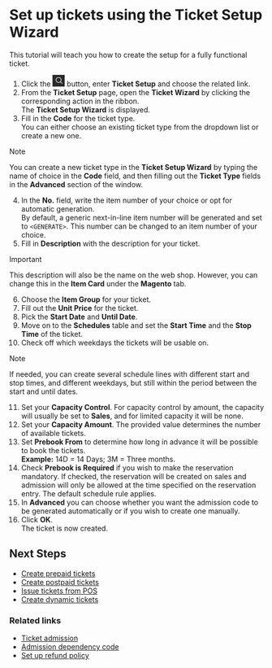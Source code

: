 # Set up tickets using the Ticket Setup Wizard

This tutorial will teach you how to create the setup for a fully functional ticket.

1. Click the ![Lightbulb that opens the Tell Me feature](../../../images/Icons/Lightbulb_icon.png "Tell Me what you want to do") button, enter **Ticket Setup** and choose the related link.
2. From the **Ticket Setup** page, open the **Ticket Wizard** by clicking the corresponding action in the ribbon.    
   The **Ticket Setup Wizard** is displayed.
3. Fill in the **Code** for the ticket type.     
   You can either choose an existing ticket type from the dropdown list or create a new one.   

> [!NOTE]
> You can create a new ticket type in the **Ticket Setup Wizard** by typing the name of choice in the **Code** field, and then filling out the **Ticket Type** fields in the **Advanced** section of the window.

4. In the **No.** field, write the item number of your choice or opt for automatic generation.     
   By default, a generic next-in-line item number will be generated and set to `<GENERATE>`. This number can be changed to an item number of your choice.  
5. Fill in **Description** with the description for your ticket. 

> [!IMPORTANT]
> This description will also be the name on the web shop. However, you can change this in the **Item Card** under the **Magento** tab.

6. Choose the **Item Group** for your ticket.
7. Fill out the **Unit Price** for the ticket.
8. Pick the **Start Date** and **Until Date**.
9. Move on to the **Schedules** table and set the **Start Time** and the **Stop Time** of the ticket.
10. Check off which weekdays the tickets will be usable on.

> [!NOTE] 
> If needed, you can create several schedule lines with different start and stop times, and different weekdays, but still within the period between the start and until dates.

11. Set your **Capacity Control**. 
    For capacity control by amount, the capacity will usually be set to **Sales**, and for limited capacity it will be none.
12.	Set your **Capacity Amount**. 
    The provided value determines the number of available tickets.
13.	Set **Prebook From** to determine how long in advance it will be possible to book the tickets.         
    **Example:** 14D = 14 Days; 3M = Three months.
14.	Check **Prebook is Required** if you wish to make the reservation mandatory. If checked, the reservation will be created on sales and admission will only be allowed at the time specified on the reservation entry. The default schedule rule applies.
15. In **Advanced** you can choose whether you want the admission code to be generated automatically or if you wish to create one manually. 
16.	Click **OK**.    
    The ticket is now created.


## Next Steps

- [Create prepaid tickets](../howto/create_prepaid_ticket.md)
- [Create postpaid tickets](../howto/create_postpaid_ticket.md)
- [Issue tickets from POS](../../../../public/404.md)
- [Create dynamic tickets](../howto/CreateDynamicTicket.md)

### Related links

- [Ticket admission](../explanation/admission.md)
- [Admission dependency code](../explanation/AdmissionDependencyCode.md)
- [Set up refund policy](../howto/SetUpRefundPolicy.md)